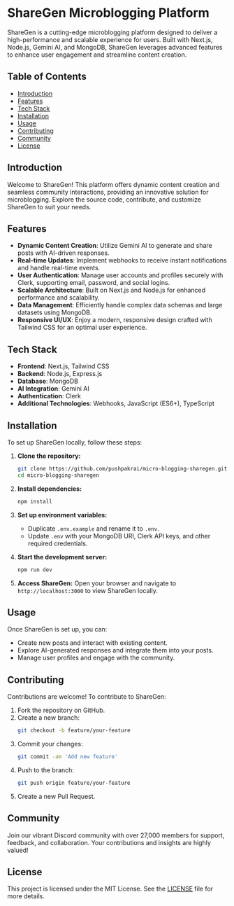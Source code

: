 # ShareGen Microblogging Platform

ShareGen is a cutting-edge microblogging platform designed to deliver a high-performance and scalable experience for users. Built with Next.js, Node.js, Gemini AI, and MongoDB, ShareGen leverages advanced features to enhance user engagement and streamline content creation.

## Table of Contents

- [Introduction](#introduction)
- [Features](#features)
- [Tech Stack](#tech-stack)
- [Installation](#installation)
- [Usage](#usage)
- [Contributing](#contributing)
- [Community](#community)
- [License](#license)

## Introduction

Welcome to ShareGen! This platform offers dynamic content creation and seamless community interactions, providing an innovative solution for microblogging. Explore the source code, contribute, and customize ShareGen to suit your needs.

## Features

- **Dynamic Content Creation**: Utilize Gemini AI to generate and share posts with AI-driven responses.
- **Real-time Updates**: Implement webhooks to receive instant notifications and handle real-time events.
- **User Authentication**: Manage user accounts and profiles securely with Clerk, supporting email, password, and social logins.
- **Scalable Architecture**: Built on Next.js and Node.js for enhanced performance and scalability.
- **Data Management**: Efficiently handle complex data schemas and large datasets using MongoDB.
- **Responsive UI/UX**: Enjoy a modern, responsive design crafted with Tailwind CSS for an optimal user experience.

## Tech Stack

- **Frontend**: Next.js, Tailwind CSS
- **Backend**: Node.js, Express.js
- **Database**: MongoDB
- **AI Integration**: Gemini AI
- **Authentication**: Clerk
- **Additional Technologies**: Webhooks, JavaScript (ES6+), TypeScript

## Installation

To set up ShareGen locally, follow these steps:

1. **Clone the repository:**
   ```bash
   git clone https://github.com/pushpakrai/micro-blogging-sharegen.git
   cd micro-blogging-sharegen
   ```

2. **Install dependencies:**
   ```bash
   npm install
   ```

3. **Set up environment variables:**
   - Duplicate `.env.example` and rename it to `.env`.
   - Update `.env` with your MongoDB URI, Clerk API keys, and other required credentials.

4. **Start the development server:**
   ```bash
   npm run dev
   ```

5. **Access ShareGen:**
   Open your browser and navigate to `http://localhost:3000` to view ShareGen locally.

## Usage

Once ShareGen is set up, you can:

- Create new posts and interact with existing content.
- Explore AI-generated responses and integrate them into your posts.
- Manage user profiles and engage with the community.

## Contributing

Contributions are welcome! To contribute to ShareGen:

1. Fork the repository on GitHub.
2. Create a new branch:
   ```bash
   git checkout -b feature/your-feature
   ```
3. Commit your changes:
   ```bash
   git commit -am 'Add new feature'
   ```
4. Push to the branch:
   ```bash
   git push origin feature/your-feature
   ```
5. Create a new Pull Request.

## Community

Join our vibrant Discord community with over 27,000 members for support, feedback, and collaboration. Your contributions and insights are highly valued!

## License

This project is licensed under the MIT License. See the [LICENSE](./LICENSE) file for more details.
